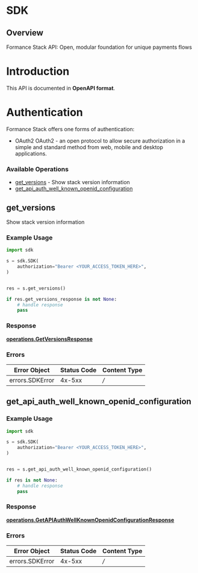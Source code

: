 # SDK


## Overview

Formance Stack API: Open, modular foundation for unique payments flows

# Introduction
This API is documented in **OpenAPI format**.

# Authentication
Formance Stack offers one forms of authentication:
  - OAuth2
OAuth2 - an open protocol to allow secure authorization in a simple
and standard method from web, mobile and desktop applications.
<SecurityDefinitions />


### Available Operations

* [get_versions](#get_versions) - Show stack version information
* [get_api_auth_well_known_openid_configuration](#get_api_auth_well_known_openid_configuration)

## get_versions

Show stack version information

### Example Usage

```python
import sdk

s = sdk.SDK(
    authorization="Bearer <YOUR_ACCESS_TOKEN_HERE>",
)


res = s.get_versions()

if res.get_versions_response is not None:
    # handle response
    pass

```


### Response

**[operations.GetVersionsResponse](../../models/operations/getversionsresponse.md)**
### Errors

| Error Object    | Status Code     | Content Type    |
| --------------- | --------------- | --------------- |
| errors.SDKError | 4x-5xx          | */*             |

## get_api_auth_well_known_openid_configuration

### Example Usage

```python
import sdk

s = sdk.SDK(
    authorization="Bearer <YOUR_ACCESS_TOKEN_HERE>",
)


res = s.get_api_auth_well_known_openid_configuration()

if res is not None:
    # handle response
    pass

```


### Response

**[operations.GetAPIAuthWellKnownOpenidConfigurationResponse](../../models/operations/getapiauthwellknownopenidconfigurationresponse.md)**
### Errors

| Error Object    | Status Code     | Content Type    |
| --------------- | --------------- | --------------- |
| errors.SDKError | 4x-5xx          | */*             |
